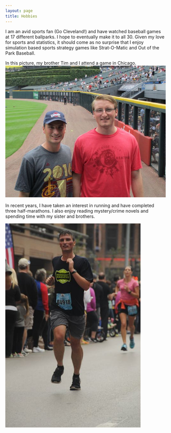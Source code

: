 ```yaml
---
layout: page
title: Hobbies
---
```


I am an avid sports fan (Go Cleveland!) and have watched baseball games at 17 different ballparks. I hope to eventually make it to all 30. Given my love for sports and statistics, it should come as no surprise that I enjoy simulation based sports strategy games like Strat-O-Matic and Out of the Park Baseball.

In this picture, my brother Tim and I attend a game in Chicago. 
![alt text](img/game.jpg) 


In recent years, I have taken an interest in running and have completed three half-marathons. I also enjoy reading mystery/crime novels and spending time with my sister and brothers. 

 ![alt text](img/race.jpg)
